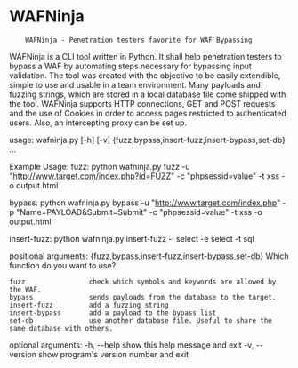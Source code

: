 # WAFNinja

	    WAFNinja - Penetration testers favorite for WAF Bypassing


WAFNinja is a CLI tool written in Python. It shall help penetration testers to bypass a WAF by
automating steps necessary for bypassing input validation. The tool was created with the objective
to be easily extendible, simple to use and usable in a team environment. Many payloads and
fuzzing strings, which are stored in a local database file come shipped with the tool. WAFNinja
supports HTTP connections, GET and POST requests and the use of Cookies in order to access
pages restricted to authenticated users. Also, an intercepting proxy can be set up.

usage: wafninja.py [-h] [-v]
                   {fuzz,bypass,insert-fuzz,insert-bypass,set-db} ...

    
Example Usage:
fuzz:
	python wafninja.py fuzz -u "http://www.target.com/index.php?id=FUZZ" 
	-c "phpsessid=value" -t xss -o output.html 

bypass:
	python wafninja.py bypass -u "http://www.target.com/index.php" 
	-p "Name=PAYLOAD&Submit=Submit" 
	-c "phpsessid=value" -t xss -o output.html

insert-fuzz:
	python wafninja.py insert-fuzz -i select -e select -t sql

positional arguments:
  {fuzz,bypass,insert-fuzz,insert-bypass,set-db}
                        Which function do you want to use?
                        
    fuzz                check which symbols and keywords are allowed by the WAF.
    bypass              sends payloads from the database to the target.
    insert-fuzz         add a fuzzing string
    insert-bypass       add a payload to the bypass list
    set-db              use another database file. Useful to share the same database with others.

optional arguments:
  -h, --help            show this help message and exit
  -v, --version         show program's version number and exit
